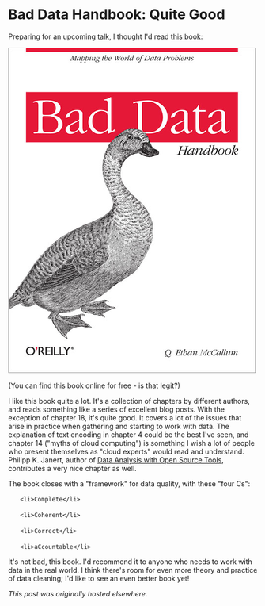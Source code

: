 # Bad Data Handbook: Quite Good



Preparing for an upcoming <a href="http://www.meetup.com/Data-Wranglers-DC/events/154160282/">talk</a>, I thought I'd read <a href="http://www.amazon.com/Bad-Data-Handbook-Cleaning-Back/dp/1449321887">this book</a>:

<a href="bad-data-handbook.jpg"><img class="aligncenter size-medium wp-image-661" alt="bad data handbook cover" src="bad-data-handbook.jpg"></a>

(You can <a href="http://it-ebooks.info/book/1263/">find</a> this book online for free - is that legit?)

I like this book quite a lot. It's a collection of chapters by different authors, and reads something like a series of excellent blog posts. With the exception of chapter 18, it's quite good. It covers a lot of the issues that arise in practice when gathering and starting to work with data. The explanation of text encoding in chapter 4 could be the best I've seen, and chapter 14 ("myths of cloud computing") is something I wish a lot of people who present themselves as "cloud experts" would read and understand. Philipp K. Janert, author of <a href="http://www.amazon.com/Data-Analysis-Open-Source-Tools/dp/0596802358/">Data Analysis with Open Source Tools</a>, contributes a very nice chapter as well.

The book closes with a "framework" for data quality, with these "four Cs":

<ul>

	<li>Complete</li>

	<li>Coherent</li>

	<li>Correct</li>

	<li>aCcountable</li>

</ul>

It's not bad, this book. I'd recommend it to anyone who needs to work with data in the real world. I think there's room for even more theory and practice of data cleaning; I'd like to see an even better book yet!



*This post was originally hosted elsewhere.*
